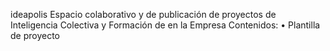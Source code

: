 ideapolis
Espacio colaborativo y de publicación de proyectos de Inteligencia Colectiva y Formación de en la Empresa
Contenidos:
•	Plantilla de proyecto





